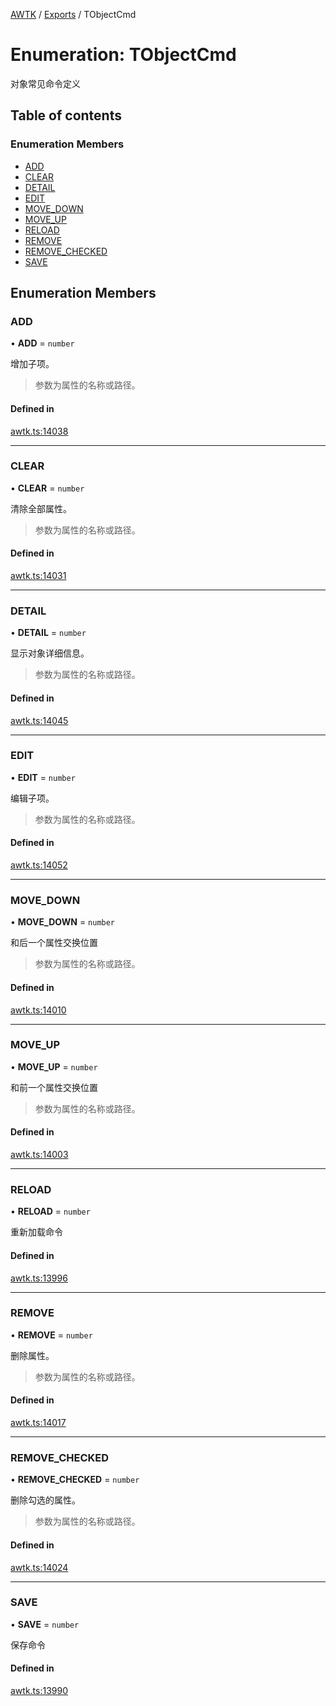 [AWTK](../README.md) / [Exports](../modules.md) / TObjectCmd

# Enumeration: TObjectCmd

对象常见命令定义

## Table of contents

### Enumeration Members

- [ADD](TObjectCmd.md#add)
- [CLEAR](TObjectCmd.md#clear)
- [DETAIL](TObjectCmd.md#detail)
- [EDIT](TObjectCmd.md#edit)
- [MOVE\_DOWN](TObjectCmd.md#move_down)
- [MOVE\_UP](TObjectCmd.md#move_up)
- [RELOAD](TObjectCmd.md#reload)
- [REMOVE](TObjectCmd.md#remove)
- [REMOVE\_CHECKED](TObjectCmd.md#remove_checked)
- [SAVE](TObjectCmd.md#save)

## Enumeration Members

### ADD

• **ADD** = `number`

增加子项。
>参数为属性的名称或路径。

#### Defined in

[awtk.ts:14038](https://github.com/zlgopen/awtk-binding/blob/5d7e9b70/tools/code_gen/js/output/awtk.ts#L14038)

___

### CLEAR

• **CLEAR** = `number`

清除全部属性。
>参数为属性的名称或路径。

#### Defined in

[awtk.ts:14031](https://github.com/zlgopen/awtk-binding/blob/5d7e9b70/tools/code_gen/js/output/awtk.ts#L14031)

___

### DETAIL

• **DETAIL** = `number`

显示对象详细信息。
>参数为属性的名称或路径。

#### Defined in

[awtk.ts:14045](https://github.com/zlgopen/awtk-binding/blob/5d7e9b70/tools/code_gen/js/output/awtk.ts#L14045)

___

### EDIT

• **EDIT** = `number`

编辑子项。
>参数为属性的名称或路径。

#### Defined in

[awtk.ts:14052](https://github.com/zlgopen/awtk-binding/blob/5d7e9b70/tools/code_gen/js/output/awtk.ts#L14052)

___

### MOVE\_DOWN

• **MOVE\_DOWN** = `number`

和后一个属性交换位置
>参数为属性的名称或路径。

#### Defined in

[awtk.ts:14010](https://github.com/zlgopen/awtk-binding/blob/5d7e9b70/tools/code_gen/js/output/awtk.ts#L14010)

___

### MOVE\_UP

• **MOVE\_UP** = `number`

和前一个属性交换位置
>参数为属性的名称或路径。

#### Defined in

[awtk.ts:14003](https://github.com/zlgopen/awtk-binding/blob/5d7e9b70/tools/code_gen/js/output/awtk.ts#L14003)

___

### RELOAD

• **RELOAD** = `number`

重新加载命令

#### Defined in

[awtk.ts:13996](https://github.com/zlgopen/awtk-binding/blob/5d7e9b70/tools/code_gen/js/output/awtk.ts#L13996)

___

### REMOVE

• **REMOVE** = `number`

删除属性。
>参数为属性的名称或路径。

#### Defined in

[awtk.ts:14017](https://github.com/zlgopen/awtk-binding/blob/5d7e9b70/tools/code_gen/js/output/awtk.ts#L14017)

___

### REMOVE\_CHECKED

• **REMOVE\_CHECKED** = `number`

删除勾选的属性。
>参数为属性的名称或路径。

#### Defined in

[awtk.ts:14024](https://github.com/zlgopen/awtk-binding/blob/5d7e9b70/tools/code_gen/js/output/awtk.ts#L14024)

___

### SAVE

• **SAVE** = `number`

保存命令

#### Defined in

[awtk.ts:13990](https://github.com/zlgopen/awtk-binding/blob/5d7e9b70/tools/code_gen/js/output/awtk.ts#L13990)
